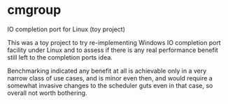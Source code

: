 # cmgroup
IO completion port for Linux (toy project)

This was a toy project to try re-implementing Windows IO completion port
facility under Linux and to assess if there is any real performance benefit
still left to the completion ports idea. 

Benchmarking indicated any benefit at all is achievable only in a very narrow
class of use cases, and is minor even then, and would require a somewhat
invasive changes to the scheduler guts even in that case, so overall not worth
bothering.

